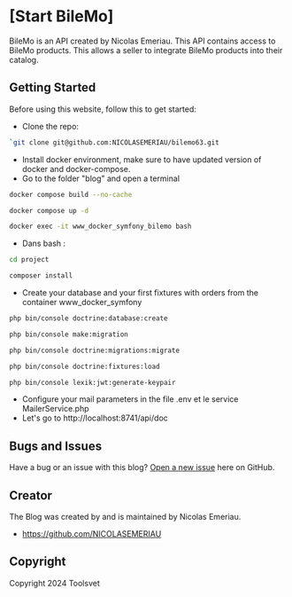 # [Start BileMo]

BileMo is an API created by Nicolas Emeriau. 
This API contains access to BileMo products. 
This allows a seller to integrate BileMo products into their catalog.

## Getting Started

Before using this website, follow this to get started:
* Clone the repo: 
```sh
`git clone git@github.com:NICOLASEMERIAU/bilemo63.git
```
* Install docker environment, make sure to have updated version of docker and docker-compose.
* Go to the folder "blog" and open a terminal
```sh
docker compose build --no-cache
```
```sh
docker compose up -d
```
```sh
docker exec -it www_docker_symfony_bilemo bash
```
* Dans bash :
```sh
cd project
```
```sh
composer install
```

* Create your database and your first fixtures with orders from the container www_docker_symfony
```sh
php bin/console doctrine:database:create
```
```sh
php bin/console make:migration
```
```sh
php bin/console doctrine:migrations:migrate
```
```sh
php bin/console doctrine:fixtures:load
```
```sh
php bin/console lexik:jwt:generate-keypair
```
* Configure your mail parameters in the file .env et le service MailerService.php
* Let's go to http://localhost:8741/api/doc

## Bugs and Issues

Have a bug or an issue with this blog? [Open a new issue](https://github.com/NICOLASEMERIAU/bilemo63/issues/new) here on GitHub.

## Creator

The Blog was created by and is maintained by Nicolas Emeriau.

* https://github.com/NICOLASEMERIAU

## Copyright

Copyright 2024 Toolsvet
